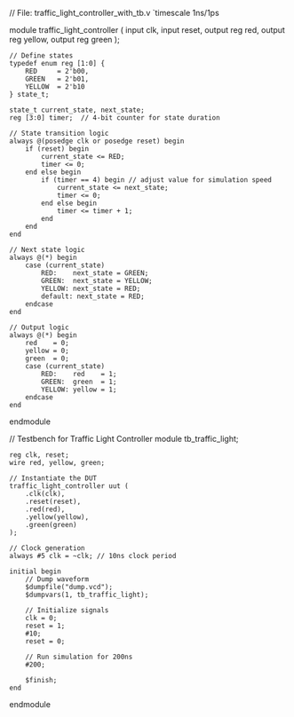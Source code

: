 // File: traffic_light_controller_with_tb.v
`timescale 1ns/1ps

module traffic_light_controller (
    input clk,
    input reset,
    output reg red,
    output reg yellow,
    output reg green
);

    // Define states
    typedef enum reg [1:0] {
        RED     = 2'b00,
        GREEN   = 2'b01,
        YELLOW  = 2'b10
    } state_t;

    state_t current_state, next_state;
    reg [3:0] timer;  // 4-bit counter for state duration

    // State transition logic
    always @(posedge clk or posedge reset) begin
        if (reset) begin
            current_state <= RED;
            timer <= 0;
        end else begin
            if (timer == 4) begin // adjust value for simulation speed
                current_state <= next_state;
                timer <= 0;
            end else begin
                timer <= timer + 1;
            end
        end
    end

    // Next state logic
    always @(*) begin
        case (current_state)
            RED:    next_state = GREEN;
            GREEN:  next_state = YELLOW;
            YELLOW: next_state = RED;
            default: next_state = RED;
        endcase
    end

    // Output logic
    always @(*) begin
        red    = 0;
        yellow = 0;
        green  = 0;
        case (current_state)
            RED:    red    = 1;
            GREEN:  green  = 1;
            YELLOW: yellow = 1;
        endcase
    end
endmodule

// Testbench for Traffic Light Controller
module tb_traffic_light;

    reg clk, reset;
    wire red, yellow, green;

    // Instantiate the DUT
    traffic_light_controller uut (
        .clk(clk),
        .reset(reset),
        .red(red),
        .yellow(yellow),
        .green(green)
    );

    // Clock generation
    always #5 clk = ~clk; // 10ns clock period

    initial begin
        // Dump waveform
        $dumpfile("dump.vcd");
        $dumpvars(1, tb_traffic_light);

        // Initialize signals
        clk = 0;
        reset = 1;
        #10;
        reset = 0;

        // Run simulation for 200ns
        #200;

        $finish;
    end
endmodule

